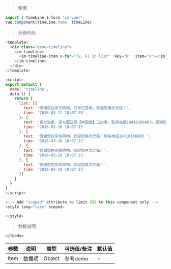 > 使用

```js
import { TimeLine } form 'im-vuer'
Vue.component(TimeLine.name, TimeLine)
```

> 示例代码

```js
<template>
  <div class="demo-timeline">
    <im-timeline>
      <im-timeline-item v-for="(v, k) in list" :key="k" :item="v"></im-timeline-item>
    </im-timeline>
  </div>
</template>

<script>
export default {
  name: 'timeline',
  data () {
    return {
      list: [{
        text: '感谢您在京东购物，订单已签收，欢迎您再次光临！',
        time: '2016-03-11 18:07:15'
      }, {
        text: '京东到家、京东配送员【申国龙】已出发，联系电话18410106883，感谢您的耐心',
        time: '2016-03-10 18:07:15'
      }, {
        text: '感谢您在京东购物，欢迎您再次光临！联系电话18410106883 ',
        time: '2016-03-10 18:07:15'
      }, {
        text: '感谢您在京东购物，欢迎您再次光临！',
        time: '2016-03-10 18:07:15'
      }, {
        text: '感谢您在京东购物，欢迎您再次光临！',
        time: '2016-03-10 18:07:15'
      }]
    }
  }
}
</script>

<!-- Add "scoped" attribute to limit CSS to this component only -->
<style lang="less" scoped>

</style>

```
> 参数说明
<div>
  <table>
    <thead>
      <tr>
        <th>参数</th> 
        <th>说明</th> 
        <th>类型</th> 
        <th>可选值/备注</th> 
        <th>默认值</th>
      </tr>
    </thead> 
    <tbody>
      <tr>
        <td>item</td> 
        <td>数据项</td> 
        <td>Object</td> 
        <td>参考demo</td> 
        <td>-</td>
      </tr>
      
    </tbody>
  </table>
</div>